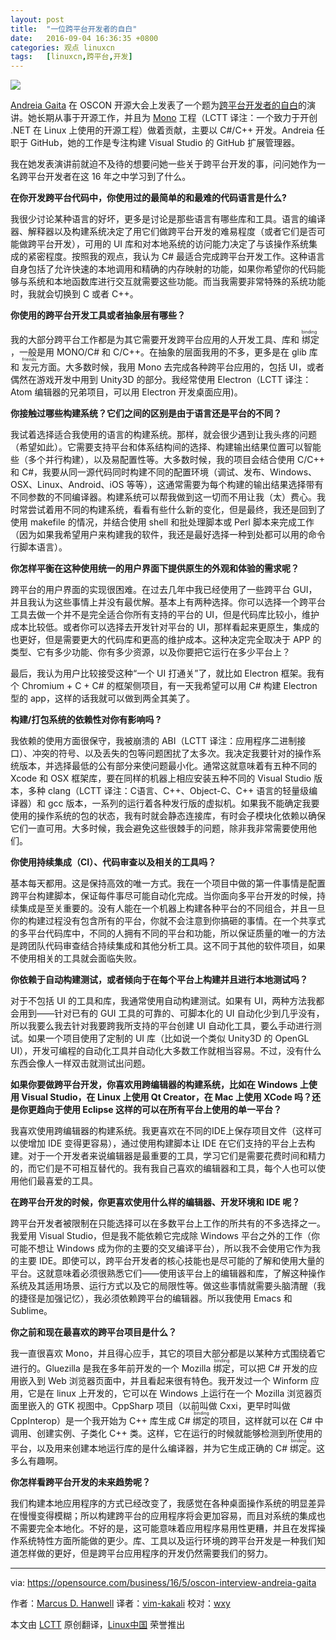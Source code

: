 ```yaml
---
layout: post
title:	"一位跨平台开发者的自白"
date:	2016-09-04 16:36:35 +0800 
categories:	观点 linuxcn 
tags:	[linuxcn,跨平台,开发]
---
```



![](/Asserts/Images//attachment/album/201609/04/163639ca95vykc2yf8zffu.png)


[Andreia Gaita](https://twitter.com/sh4na) 在 OSCON 开源大会上发表了一个题为[跨平台开发者的自白](http://conferences.oreilly.com/oscon/open-source-us/public/schedule/detail/48702)的演讲。她长期从事于开源工作，并且为 [Mono](http://www.mono-project.com/) 工程（LCTT 译注：一个致力于开创 .NET 在 Linux 上使用的开源工程）做着贡献，主要以 C#/C++ 开发。Andreia 任职于 GitHub，她的工作是专注构建 Visual Studio 的 GitHub 扩展管理器。


我在她发表演讲前就迫不及待的想要问她一些关于跨平台开发的事，问问她作为一名跨平台开发者在这 16 年之中学习到了什么。


**在你开发跨平台代码中，你使用过的最简单的和最难的代码语言是什么?**


我很少讨论某种语言的好坏，更多是讨论是那些语言有哪些库和工具。语言的编译器、解释器以及构建系统决定了用它们做跨平台开发的难易程度（或者它们是否可能做跨平台开发），可用的 UI 库和对本地系统的访问能力决定了与该操作系统集成的紧密程度。按照我的观点，我认为 C# 最适合完成跨平台开发工作。这种语言自身包括了允许快速的本地调用和精确的内存映射的功能，如果你希望你的代码能够与系统和本地函数库进行交互就需要这些功能。而当我需要非常特殊的系统功能时，我就会切换到 C 或者 C++。


**你使用的跨平台开发工具或者抽象层有哪些？**


我的大部分跨平台工作都是为其它需要开发跨平台应用的人开发工具、库和<ruby> 绑定 <rp>  （ </rp> <rt>  binding </rt> <rp>  ） </rp></ruby>，一般是用 MONO/C# 和 C/C++。在抽象的层面我用的不多，更多是在 glib 库和<ruby> 友元 <rp>  （ </rp> <rt>  friends </rt> <rp>  ） </rp></ruby>方面。大多数时候，我用 Mono 去完成各种跨平台应用的，包括 UI，或者偶然在游戏开发中用到 Unity3D 的部分。我经常使用 Electron（LCTT 译注：Atom 编辑器的兄弟项目，可以用 Electron 开发桌面应用)。


**你接触过哪些构建系统？它们之间的区别是由于语言还是平台的不同？**


我试着选择适合我使用的语言的构建系统。那样，就会很少遇到让我头疼的问题（希望如此）。它需要支持平台和体系结构间的选择、构建输出结果位置可以智能些（多个并行构建），以及易配置性等。大多数时候，我的项目会结合使用 C/C++ 和 C#，我要从同一源代码同时构建不同的配置环境（调试、发布、Windows、OSX、Linux、Android、iOS 等等），这通常需要为每个构建的输出结果选择带有不同参数的不同编译器。构建系统可以帮我做到这一切而不用让我（太）费心。我时常尝试着用不同的构建系统，看看有些什么新的变化，但是最终，我还是回到了使用 makefile 的情况，并结合使用 shell 和批处理脚本或 Perl 脚本来完成工作（因为如果我希望用户来构建我的软件，我还是最好选择一种到处都可以用的命令行脚本语言）。


**你怎样平衡在这种使用统一的用户界面下提供原生的外观和体验的需求呢？**


跨平台的用户界面的实现很困难。在过去几年中我已经使用了一些跨平台 GUI，并且我认为这些事情上并没有最优解。基本上有两种选择。你可以选择一个跨平台工具去做一个并不是完全适合你所有支持的平台的 UI，但是代码库比较小，维护成本比较低。或者你可以选择去开发针对平台的 UI，那样看起来更原生，集成的也更好，但是需要更大的代码库和更高的维护成本。这种决定完全取决于 APP 的类型、它有多少功能、你有多少资源，以及你要把它运行在多少平台上？


最后，我认为用户比较接受这种“一个 UI 打通关”了，就比如 Electron 框架。我有个 Chromium + C + C# 的框架侧项目，有一天我希望可以用 C# 构建 Electron 型的 app，这样的话我就可以做到两全其美了。


**构建/打包系统的依赖性对你有影响吗 ?**


我依赖的使用方面很保守，我被崩溃的 ABI（LCTT 译注：应用程序二进制接口）、冲突的符号、以及丢失的包等问题困扰了太多次。我决定我要针对的操作系统版本，并选择最低的公有部分来使问题最小化。通常这就意味着有五种不同的 Xcode 和 OSX 框架库，要在同样的机器上相应安装五种不同的 Visual Studio 版本，多种 clang（LCTT 译注：C语言、C++、Object-C、C++ 语言的轻量级编译器）和 gcc 版本，一系列的运行着各种发行版的虚拟机。如果我不能确定我要使用的操作系统的包的状态，我有时就会静态连接库，有时会子模块化依赖以确保它们一直可用。大多时候，我会避免这些很棘手的问题，除非我非常需要使用他们。


**你使用持续集成（CI）、代码审查以及相关的工具吗？**


基本每天都用。这是保持高效的唯一方式。我在一个项目中做的第一件事情是配置跨平台构建脚本，保证每件事尽可能自动化完成。当你面向多平台开发的时候，持续集成是至关重要的。没有人能在一个机器上构建各种平台的不同组合，并且一旦你的构建过程没有包含所有的平台，你就不会注意到你搞砸的事情。在一个共享式的多平台代码库中，不同的人拥有不同的平台和功能，所以保证质量的唯一的方法是跨团队代码审查结合持续集成和其他分析工具。这不同于其他的软件项目，如果不使用相关的工具就会面临失败。


**你依赖于自动构建测试，或者倾向于在每个平台上构建并且进行本地测试吗？**


对于不包括 UI 的工具和库，我通常使用自动构建测试。如果有 UI，两种方法我都会用到——针对已有的 GUI 工具的可靠的、可脚本化的 UI 自动化少到几乎没有，所以我要么我去针对我要跨我所支持的平台创建 UI 自动化工具，要么手动进行测试。如果一个项目使用了定制的 UI 库（比如说一个类似 Unity3D 的 OpenGL UI），开发可编程的自动化工具并自动化大多数工作就相当容易。不过，没有什么东西会像人一样双击就测试出问题。


**如果你要做跨平台开发，你喜欢用跨编辑器的构建系统，比如在 Windows 上使用 Visual Studio，在 Linux 上使用 Qt Creator，在 Mac 上使用 XCode 吗？还是你更趋向于使用 Eclipse 这样的可以在所有平台上使用的单一平台？**


我喜欢使用跨编辑器的构建系统。我更喜欢在不同的IDE上保存项目文件（这样可以使增加 IDE 变得更容易），通过使用构建脚本让 IDE 在它们支持的平台上去构建。对于一个开发者来说编辑器是最重要的工具，学习它们是需要花费时间和精力的，而它们是不可相互替代的。我有我自己喜欢的编辑器和工具，每个人也可以使用他们最喜爱的工具。


**在跨平台开发的时候，你更喜欢使用什么样的编辑器、开发环境和 IDE 呢？**


跨平台开发者被限制在只能选择可以在多数平台上工作的所共有的不多选择之一。我爱用 Visual Studio，但是我不能依赖它完成除 Windows 平台之外的工作（你可能不想让 Windows 成为你的主要的交叉编译平台），所以我不会使用它作为我的主要 IDE。即使可以，跨平台开发者的核心技能也是尽可能的了解和使用大量的平台。这就意味着必须很熟悉它们——使用该平台上的编辑器和库，了解这种操作系统及其适用场景、运行方式以及它的局限性等。做这些事情就需要头脑清醒（我的捷径是加强记忆），我必须依赖跨平台的编辑器。所以我使用 Emacs 和 Sublime。


**你之前和现在最喜欢的跨平台项目是什么？**


我一直很喜欢 Mono，并且得心应手，其它的项目大部分都是以某种方式围绕着它进行的。Gluezilla 是我在多年前开发的一个 Mozilla <ruby> 绑定 <rp>  （ </rp> <rt>  binding </rt> <rp>  ） </rp></ruby>，可以把 C# 开发的应用嵌入到 Web 浏览器页面中，并且看起来很有特色。我开发过一个 Winform 应用，它是在 linux 上开发的，它可以在 Windows 上运行在一个 Mozilla 浏览器页面里嵌入的 GTK 视图中。CppSharp 项目（以前叫做 Cxxi，更早时叫做 CppInterop）是一个我开始为 C++ 库生成 C# <ruby> 绑定 <rp>  （ </rp> <rt>  binding </rt> <rp>  ） </rp></ruby>的项目，这样就可以在 C# 中调用、创建实例、子类化 C++ 类。这样，它在运行的时候就能够检测到所使用的平台，以及用来创建本地运行库的是什么编译器，并为它生成正确的 C# <ruby> 绑定 <rp>  （ </rp> <rt>  binding </rt> <rp>  ） </rp></ruby>。这多么有趣啊。


**你怎样看跨平台开发的未来趋势呢？**


我们构建本地应用程序的方式已经改变了，我感觉在各种桌面操作系统的明显差异在慢慢变得模糊；所以构建跨平台的应用程序将会更加容易，而且对系统的集成也不需要完全本地化。不好的是，这可能意味着应用程序易用性更糟，并且在发挥操作系统特性方面所能做的更少。库、工具以及运行环境的跨平台开发是一种我们知道怎样做的更好，但是跨平台应用程序的开发仍然需要我们的努力。




---


via: <https://opensource.com/business/16/5/oscon-interview-andreia-gaita>


作者：[Marcus D. Hanwell](https://opensource.com/users/mhanwell)  译者：[vim-kakali](https://github.com/vim-kakali) 校对：[wxy](https://github.com/wxy)


本文由 [LCTT](https://github.com/LCTT/TranslateProject) 原创翻译，[Linux中国](https://linux.cn/) 荣誉推出

